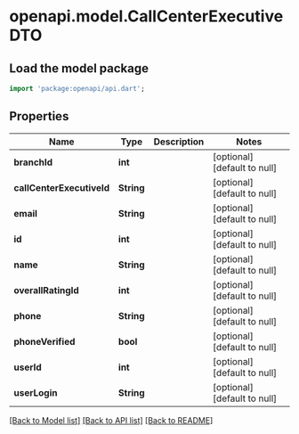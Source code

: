 # openapi.model.CallCenterExecutiveDTO

## Load the model package
```dart
import 'package:openapi/api.dart';
```

## Properties
Name | Type | Description | Notes
------------ | ------------- | ------------- | -------------
**branchId** | **int** |  | [optional] [default to null]
**callCenterExecutiveId** | **String** |  | [optional] [default to null]
**email** | **String** |  | [optional] [default to null]
**id** | **int** |  | [optional] [default to null]
**name** | **String** |  | [optional] [default to null]
**overallRatingId** | **int** |  | [optional] [default to null]
**phone** | **String** |  | [optional] [default to null]
**phoneVerified** | **bool** |  | [optional] [default to null]
**userId** | **int** |  | [optional] [default to null]
**userLogin** | **String** |  | [optional] [default to null]

[[Back to Model list]](../README.md#documentation-for-models) [[Back to API list]](../README.md#documentation-for-api-endpoints) [[Back to README]](../README.md)


